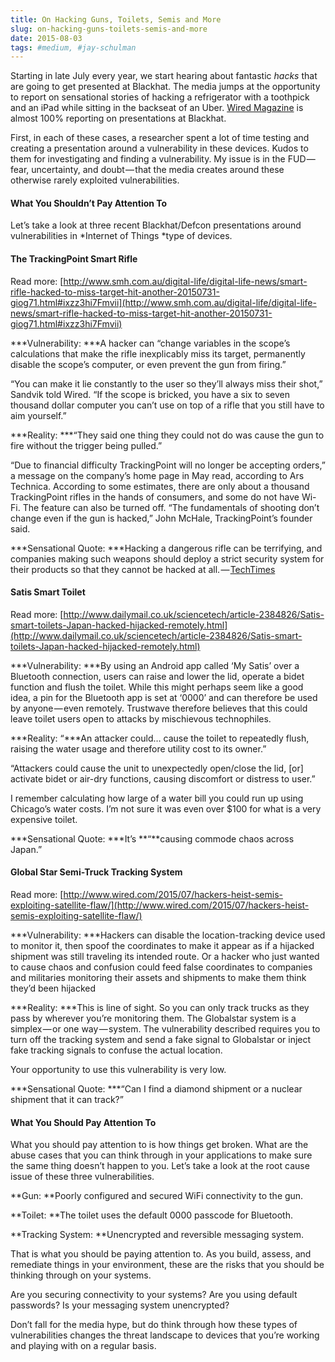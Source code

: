 ```yaml
---
title: On Hacking Guns, Toilets, Semis and More
slug: on-hacking-guns-toilets-semis-and-more
date: 2015-08-03
tags: #medium, #jay-schulman
---
```


Starting in late July every year, we start hearing about fantastic *hacks* that are going to get presented at Blackhat. The media jumps at the opportunity to report on sensational stories of hacking a refrigerator with a toothpick and an iPad while sitting in the backseat of an Uber. [Wired Magazine](http://www.wired.com/category/security) is almost 100% reporting on presentations at Blackhat.

First, in each of these cases, a researcher spent a lot of time testing and creating a presentation around a vulnerability in these devices. Kudos to them for investigating and finding a vulnerability. My issue is in the FUD — fear, uncertainty, and doubt — that the media creates around these otherwise rarely exploited vulnerabilities.

#### What You Shouldn’t Pay Attention To

Let’s take a look at three recent Blackhat/Defcon presentations around vulnerabilities in *Internet of Things *type of devices.

#### **The TrackingPoint Smart Rifle**

Read more: [http://www.smh.com.au/digital-life/digital-life-news/smart-rifle-hacked-to-miss-target-hit-another-20150731-giog71.html#ixzz3hi7Fmvii](http://www.smh.com.au/digital-life/digital-life-news/smart-rifle-hacked-to-miss-target-hit-another-20150731-giog71.html#ixzz3hi7Fmvii)

***Vulnerability: ***A hacker can “change variables in the scope’s calculations that make the rifle inexplicably miss its target, permanently disable the scope’s computer, or even prevent the gun from firing.”

“You can make it lie constantly to the user so they’ll always miss their shot,” Sandvik told Wired. “If the scope is bricked, you have a six to seven thousand dollar computer you can’t use on top of a rifle that you still have to aim yourself.”

***Reality: ***“They said one thing they could not do was cause the gun to fire without the trigger being pulled.”

“Due to financial difficulty TrackingPoint will no longer be accepting orders,” a message on the company’s home page in May read, according to Ars Technica. According to some estimates, there are only about a thousand TrackingPoint rifles in the hands of consumers, and some do not have Wi-Fi. The feature can also be turned off. “The fundamentals of shooting don’t change even if the gun is hacked,” John McHale, TrackingPoint’s founder said.

***Sensational Quote: ***Hacking a dangerous rifle can be terrifying, and companies making such weapons should deploy a strict security system for their products so that they cannot be hacked at all. — [TechTimes](http://www.techtimes.com/articles/72973/20150731/hackers-can-take-control-or-disable-trackingpoint-sniper-rifles.htm)

#### **Satis Smart Toilet**

Read more: [http://www.dailymail.co.uk/sciencetech/article-2384826/Satis-smart-toilets-Japan-hacked-hijacked-remotely.html](http://www.dailymail.co.uk/sciencetech/article-2384826/Satis-smart-toilets-Japan-hacked-hijacked-remotely.html)

***Vulnerability: ***By using an Android app called ‘My Satis’ over a Bluetooth connection, users can raise and lower the lid, operate a bidet function and flush the toilet. While this might perhaps seem like a good idea, a pin for the Bluetooth app is set at ‘0000’ and can therefore be used by anyone — even remotely. Trustwave therefore believes that this could leave toilet users open to attacks by mischievous technophiles.

***Reality: “***An attacker could… cause the toilet to repeatedly flush, raising the water usage and therefore utility cost to its owner.”

“Attackers could cause the unit to unexpectedly open/close the lid, [or] activate bidet or air-dry functions, causing discomfort or distress to user.”

I remember calculating how large of a water bill you could run up using Chicago’s water costs. I’m not sure it was even over $100 for what is a very expensive toilet.

***Sensational Quote: ***It’s **“**causing commode chaos across Japan.”

#### **Global Star Semi-Truck Tracking System**

Read more: [http://www.wired.com/2015/07/hackers-heist-semis-exploiting-satellite-flaw/](http://www.wired.com/2015/07/hackers-heist-semis-exploiting-satellite-flaw/)

***Vulnerability: ***Hackers can disable the location-tracking device used to monitor it, then spoof the coordinates to make it appear as if a hijacked shipment was still traveling its intended route. Or a hacker who just wanted to cause chaos and confusion could feed false coordinates to companies and militaries monitoring their assets and shipments to make them think they’d been hijacked

***Reality: ***This is line of sight. So you can only track trucks as they pass by wherever you’re monitoring them. The Globalstar system is a simplex — or one way — system. The vulnerability described requires you to turn off the tracking system and send a fake signal to Globalstar or inject fake tracking signals to confuse the actual location.

Your opportunity to use this vulnerability is very low.

***Sensational Quote: ***“Can I find a diamond shipment or a nuclear shipment that it can track?”

#### What You Should Pay Attention To

What you should pay attention to is how things get broken. What are the abuse cases that you can think through in your applications to make sure the same thing doesn’t happen to you. Let’s take a look at the root cause issue of these three vulnerabilities.

**Gun: **Poorly configured and secured WiFi connectivity to the gun.

**Toilet: **The toilet uses the default 0000 passcode for Bluetooth.

**Tracking System: **Unencrypted and reversible messaging system.

That is what you should be paying attention to. As you build, assess, and remediate things in your environment, these are the risks that you should be thinking through on your systems.

Are you securing connectivity to your systems? Are you using default passwords? Is your messaging system unencrypted?

Don’t fall for the media hype, but do think through how these types of vulnerabilities changes the threat landscape to devices that you’re working and playing with on a regular basis.
